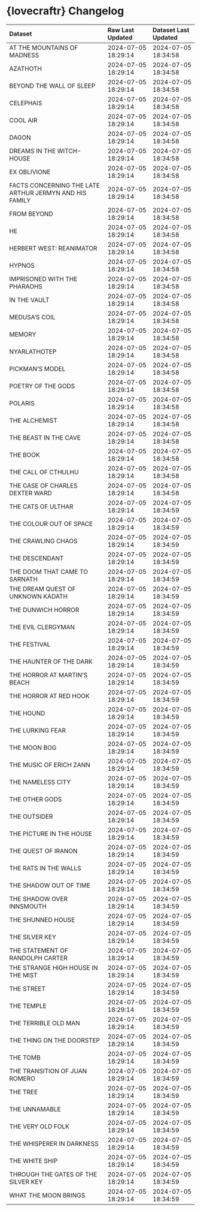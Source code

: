 # {lovecraftr} Changelog


<!-- CHANGELOG.md is rendered from CHANGELOG.qmd. Do not edit CHANGELOG.md by hand. -->

| Dataset | Raw Last Updated | Dataset Last Updated |
|:---|:---|:---|
| AT THE MOUNTAINS OF MADNESS | 2024-07-05 18:29:14 | 2024-07-05 18:34:58 |
| AZATHOTH | 2024-07-05 18:29:14 | 2024-07-05 18:34:58 |
| BEYOND THE WALL OF SLEEP | 2024-07-05 18:29:14 | 2024-07-05 18:34:58 |
| CELEPHAIS | 2024-07-05 18:29:14 | 2024-07-05 18:34:58 |
| COOL AIR | 2024-07-05 18:29:14 | 2024-07-05 18:34:58 |
| DAGON | 2024-07-05 18:29:14 | 2024-07-05 18:34:58 |
| DREAMS IN THE WITCH-HOUSE | 2024-07-05 18:29:14 | 2024-07-05 18:34:58 |
| EX OBLIVIONE | 2024-07-05 18:29:14 | 2024-07-05 18:34:58 |
| FACTS CONCERNING THE LATE ARTHUR JERMYN AND HIS FAMILY | 2024-07-05 18:29:14 | 2024-07-05 18:34:58 |
| FROM BEYOND | 2024-07-05 18:29:14 | 2024-07-05 18:34:58 |
| HE | 2024-07-05 18:29:14 | 2024-07-05 18:34:58 |
| HERBERT WEST: REANIMATOR | 2024-07-05 18:29:14 | 2024-07-05 18:34:58 |
| HYPNOS | 2024-07-05 18:29:14 | 2024-07-05 18:34:58 |
| IMPRISONED WITH THE PHARAOHS | 2024-07-05 18:29:14 | 2024-07-05 18:34:58 |
| IN THE VAULT | 2024-07-05 18:29:14 | 2024-07-05 18:34:58 |
| MEDUSA’S COIL | 2024-07-05 18:29:14 | 2024-07-05 18:34:58 |
| MEMORY | 2024-07-05 18:29:14 | 2024-07-05 18:34:58 |
| NYARLATHOTEP | 2024-07-05 18:29:14 | 2024-07-05 18:34:58 |
| PICKMAN’S MODEL | 2024-07-05 18:29:14 | 2024-07-05 18:34:58 |
| POETRY OF THE GODS | 2024-07-05 18:29:14 | 2024-07-05 18:34:58 |
| POLARIS | 2024-07-05 18:29:14 | 2024-07-05 18:34:58 |
| THE ALCHEMIST | 2024-07-05 18:29:14 | 2024-07-05 18:34:58 |
| THE BEAST IN THE CAVE | 2024-07-05 18:29:14 | 2024-07-05 18:34:58 |
| THE BOOK | 2024-07-05 18:29:14 | 2024-07-05 18:34:58 |
| THE CALL OF CTHULHU | 2024-07-05 18:29:14 | 2024-07-05 18:34:58 |
| THE CASE OF CHARLES DEXTER WARD | 2024-07-05 18:29:14 | 2024-07-05 18:34:58 |
| THE CATS OF ULTHAR | 2024-07-05 18:29:14 | 2024-07-05 18:34:59 |
| THE COLOUR OUT OF SPACE | 2024-07-05 18:29:14 | 2024-07-05 18:34:59 |
| THE CRAWLING CHAOS | 2024-07-05 18:29:14 | 2024-07-05 18:34:59 |
| THE DESCENDANT | 2024-07-05 18:29:14 | 2024-07-05 18:34:59 |
| THE DOOM THAT CAME TO SARNATH | 2024-07-05 18:29:14 | 2024-07-05 18:34:59 |
| THE DREAM QUEST OF UNKNOWN KADATH | 2024-07-05 18:29:14 | 2024-07-05 18:34:59 |
| THE DUNWICH HORROR | 2024-07-05 18:29:14 | 2024-07-05 18:34:59 |
| THE EVIL CLERGYMAN | 2024-07-05 18:29:14 | 2024-07-05 18:34:59 |
| THE FESTIVAL | 2024-07-05 18:29:14 | 2024-07-05 18:34:59 |
| THE HAUNTER OF THE DARK | 2024-07-05 18:29:14 | 2024-07-05 18:34:59 |
| THE HORROR AT MARTIN’S BEACH | 2024-07-05 18:29:14 | 2024-07-05 18:34:59 |
| THE HORROR AT RED HOOK | 2024-07-05 18:29:14 | 2024-07-05 18:34:59 |
| THE HOUND | 2024-07-05 18:29:14 | 2024-07-05 18:34:59 |
| THE LURKING FEAR | 2024-07-05 18:29:14 | 2024-07-05 18:34:59 |
| THE MOON BOG | 2024-07-05 18:29:14 | 2024-07-05 18:34:59 |
| THE MUSIC OF ERICH ZANN | 2024-07-05 18:29:14 | 2024-07-05 18:34:59 |
| THE NAMELESS CITY | 2024-07-05 18:29:14 | 2024-07-05 18:34:59 |
| THE OTHER GODS | 2024-07-05 18:29:14 | 2024-07-05 18:34:59 |
| THE OUTSIDER | 2024-07-05 18:29:14 | 2024-07-05 18:34:59 |
| THE PICTURE IN THE HOUSE | 2024-07-05 18:29:14 | 2024-07-05 18:34:59 |
| THE QUEST OF IRANON | 2024-07-05 18:29:14 | 2024-07-05 18:34:59 |
| THE RATS IN THE WALLS | 2024-07-05 18:29:14 | 2024-07-05 18:34:59 |
| THE SHADOW OUT OF TIME | 2024-07-05 18:29:14 | 2024-07-05 18:34:59 |
| THE SHADOW OVER INNSMOUTH | 2024-07-05 18:29:14 | 2024-07-05 18:34:59 |
| THE SHUNNED HOUSE | 2024-07-05 18:29:14 | 2024-07-05 18:34:59 |
| THE SILVER KEY | 2024-07-05 18:29:14 | 2024-07-05 18:34:59 |
| THE STATEMENT OF RANDOLPH CARTER | 2024-07-05 18:29:14 | 2024-07-05 18:34:59 |
| THE STRANGE HIGH HOUSE IN THE MIST | 2024-07-05 18:29:14 | 2024-07-05 18:34:59 |
| THE STREET | 2024-07-05 18:29:14 | 2024-07-05 18:34:59 |
| THE TEMPLE | 2024-07-05 18:29:14 | 2024-07-05 18:34:59 |
| THE TERRIBLE OLD MAN | 2024-07-05 18:29:14 | 2024-07-05 18:34:59 |
| THE THING ON THE DOORSTEP | 2024-07-05 18:29:14 | 2024-07-05 18:34:59 |
| THE TOMB | 2024-07-05 18:29:14 | 2024-07-05 18:34:59 |
| THE TRANSITION OF JUAN ROMERO | 2024-07-05 18:29:14 | 2024-07-05 18:34:59 |
| THE TREE | 2024-07-05 18:29:14 | 2024-07-05 18:34:59 |
| THE UNNAMABLE | 2024-07-05 18:29:14 | 2024-07-05 18:34:59 |
| THE VERY OLD FOLK | 2024-07-05 18:29:14 | 2024-07-05 18:34:59 |
| THE WHISPERER IN DARKNESS | 2024-07-05 18:29:14 | 2024-07-05 18:34:59 |
| THE WHITE SHIP | 2024-07-05 18:29:14 | 2024-07-05 18:34:59 |
| THROUGH THE GATES OF THE SILVER KEY | 2024-07-05 18:29:14 | 2024-07-05 18:34:59 |
| WHAT THE MOON BRINGS | 2024-07-05 18:29:14 | 2024-07-05 18:34:59 |
